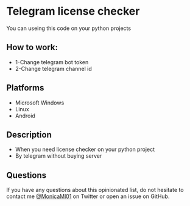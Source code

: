 # Telegram license checker
You can useing this code on your python projects

## How to work:
- 1-Change telegram bot token
- 2-Change telegram channel id

## Platforms

- Microsoft Windows
- Linux
- Android


## Description

- When you need license checker on your python project
- By telegram without buying server

## Questions

If you have any questions about this opinionated list, do not hesitate to contact me [@MonicaMl01](https://twitter.com/MonicaMl01) on Twitter or open an issue on GitHub.